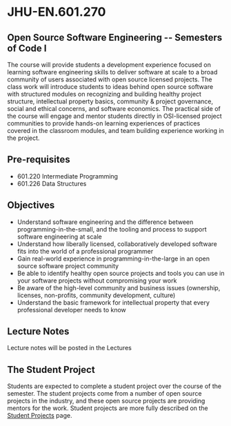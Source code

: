 # JHU-EN.601.270 
## Open Source Software Engineering -- Semesters of Code I

The course will provide students a development experience focused on learning software engineering skills to deliver software at scale to a broad community of users associated with open source licensed projects. The class work will introduce students to ideas behind open source software with structured modules on recognizing and building healthy project structure, intellectual property basics, community & project governance, social and ethical concerns, and software economics.
The practical side of the course will engage and mentor students directly in OSI-licensed project communities to provide hands-on learning experiences of practices covered in the classroom modules, and team building experience working in the project.  

## Pre-requisites
* 601.220 Intermediate Programming
* 601.226 Data Structures

## Objectives  
* Understand software engineering and the difference between programming-in-the-small, and the tooling and process to support software engineering at scale
* Understand how liberally licensed, collaboratively developed software fits into the world of a professional programmer
* Gain real-world experience in programming-in-the-large in an open source software project community
* Be able to identify healthy open source projects and tools you can use in your software projects without compromising your work
* Be aware of the high-level community and business issues (ownership, licenses, non-profits, community development, culture) 
* Understand the basic framework for intellectual property that every professional developer needs to know

## Lecture Notes
Lecture notes will be posted in the Lectures 

## The Student Project
Students are expected to complete a student project over the course of the semester. 
The student projects come from a number of open source projects in the industry, and these open source projects are providing mentors for the work. 
Student projects are more fully described on the [Student Projects](https://github.com/jhu-ospo-courses/JHU-EN.601.270/tree/main/Student%20Projects#student-projects) page. 

